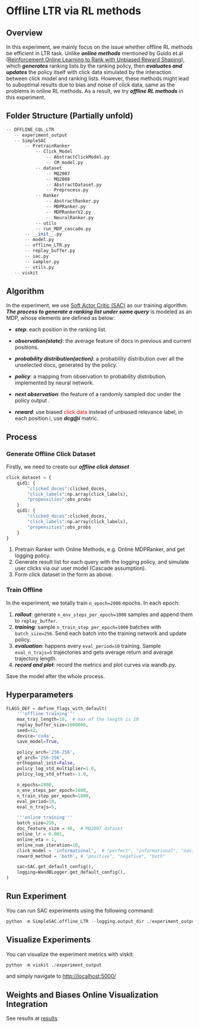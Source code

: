 # Offline LTR via RL methods

## Overview

In this experiment, we mainly focus on the issue whether offline RL methods be efficient in LTR task. Unlike ***online methods*** mentioned by Guido et.al ([Reinforcement Online Learning to Rank with Unbiased Reward Shaping](https://arxiv.org/pdf/2201.01534.pdf)), which ***generates*** ranking lists by the ranking policy, then ***evaluates and updates*** the policy itself with click data simulated by the interaction between click model and ranking lists. However, these methods might lead to suboptimal results due to bias and noise of click data, same as the problems in online RL methods. As a result, we try ***offline RL methods*** in this experiment. 

## Folder Structure (Partially unfold)

```python
-- OFFLINE_CQL_LTR
​	-- experiment_output
​	-- SimpleSAC
​		-- PretrainRanker
​			-- Click_Model
​				-- AbstractClickModel.py
​				-- CM_model.py
​			-- dataset
​				-- MQ2007
​				-- MQ2008
​				-- AbstractDataset.py
​				-- Preprocess.py
​			-- Ranker
​				-- AbstractRanker.py
​				-- MDPRanker.py
​				-- MDPRankerV2.py
​				-- NeuralRanker.py
​			-- utils
​			-- run_MDP_cascade.py
​		-- __init__.py
​		-- model.py
​		-- offline_LTR.py
​		-- replay_buffer.py
​		-- sac.py
​		-- sampler.py
​		-- utils.py
​	-- viskit
```

## Algorithm

In the experiment, we use [Soft Actor Critic (SAC)](https://arxiv.org/pdf/1812.05905.pdf "Soft Actor Critic") as our training algorithm. ***The process to generate a ranking list under some query*** is modeled as an MDP, whose elements are defined as below:

- ***step***: each position in the ranking list.

- ***observation(state)***: the average feature of docs in previous and current positions.
- ***probability distribution(action)***: a probability distribution over all the unselected docs, generated by the policy.
- ***policy***: a mapping from observation to probability distribution, implemented by neural network.
- ***next observation***: the feature of a randomly sampled doc under the policy output .
- ***reward***: use biased <span style="color:red">click data</span> instead of unbiased relevance label, in each position i, use ***dcg@i*** matric.

## Process

### Generate Offline Click Dataset

Firstly, we need to create our ***offline click dataset***

```python
click_dataset = {
    qid1: {
        "clicked_doces":clicked_doces,
        "click_labels":np.array(click_labels),
        "propensities":obs_probs
    }
    qid1: {
        "clicked_doces":clicked_doces,
        "click_labels":np.array(click_labels),
        "propensities":obs_probs
    }
}
```

1. Pretrain Ranker with Online Methods, e.g. Online MDPRanker, and get logging policy.
2. Generate result list for each query with the logging policy, and simulate user clicks via our user model (Cascade assumption).
3. Form click dataset in the form as above.

### Train Offline

In the experiment, we totally train `n_epoch=2000` epochs. In each epoch:

1. ***rollout***: generate `n_env_steps_per_epoch=1000` samples and append them to `replay_buffer`.
2. ***training***: sample `n_train_step_per_epoch=1000` batches with `batch_size=256`. Send each batch into the training network and update policy.
3. ***evaluation***: happens every `eval_period=10` training. Sample `eval_n_trajs=5` trajectories and gets average return and average trajectory length.
4. ***record and plot***: record the metrics and plot curves via wandb.py.

Save the model after the whole process.

## Hyperparameters

```python
FLAGS_DEF = define_flags_with_default(
    '''offline training'''
    max_traj_length=10,  # max of the length is 10
    replay_buffer_size=1000000,
    seed=42,
    device='cuda',
    save_model=True,

    policy_arch='256-256',
    qf_arch='256-256',
    orthogonal_init=False,
    policy_log_std_multiplier=1.0,
    policy_log_std_offset=-1.0,

    n_epochs=2000,
    n_env_steps_per_epoch=1000,
    n_train_step_per_epoch=1000,
    eval_period=10,
    eval_n_trajs=5,

    '''online training'''
    batch_size=256,
    doc_feature_size = 46,  # MQ2007 dataset
    online_lr = 0.001,
    online_eta = 1,
    online_num_iteration=10,
    click_model = 'informational',  # "perfect", "informational", "navigational"
    reward_method = 'both', # "positive", "negative", "both"

    sac=SAC.get_default_config(),
    logging=WandBLogger.get_default_config(),
)
```

## Run Experiment

You can run SAC experiments using the following command:
```python
python -m SimpleSAC.offline_LTR --logging.output_dir ./experiment_output
```

## Visualize Experiments
You can visualize the experiment metrics with viskit:
```python
python -m viskit ./experiment_output
```
and simply navigate to [http://localhost:5000/](http://localhost:5000/)

## Weights and Biases Online Visualization Integration

See results at [results](https://wandb.ai/zeyuzhang/SimpleSAC--sac/runs/a5f144be0a47429b86e2b2318f1d8939?workspace=user-zeyuzhang) 

